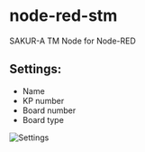 # node-red-stm
SAKUR-A TM Node for Node-RED

## Settings:
- Name
- KP number
- Board number
- Board type

![Settings](https://github.com/ebabeshko/node-red-stm/assets/63898296/5a360420-73ad-413d-b03f-9f837f569972)
